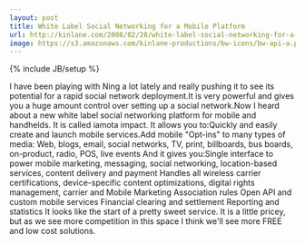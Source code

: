 ```yaml
---
layout: post
title: White Label Social Networking for a Mobile Platform
url: http://kinlane.com/2008/02/28/white-label-social-networking-for-a-mobile-platform/
image: https://s3.amazonaws.com/kinlane-productions/bw-icons/bw-api-a.png
---
```

{% include JB/setup %}
I have been playing with Ning a lot lately and really pushing it to see its potential for a rapid social network deployment.It is very powerful and gives you a huge amount control over setting up a social network.Now I heard about a new white label social networking platform for mobile and handhelds.  It is called iamota impact. It allows you to:Quickly and easily create and launch mobile services.Add mobile "Opt-ins" to many types of media: Web, blogs, email, social networks, TV, print, billboards, bus boards, on-product, radio, POS, live events And it gives you:Single interface to power mobile marketing, messaging, social networking, location-based services, content delivery and payment Handles all wireless carrier certifications, device-specific content optimizations, digital rights management, carrier and Mobile Marketing Association rules Open API and custom mobile services Financial clearing and settlement Reporting and statistics It looks like the start of a pretty sweet service.  It is a little pricey, but as we see more competition in this space I think we'll see more FREE and low cost solutions.